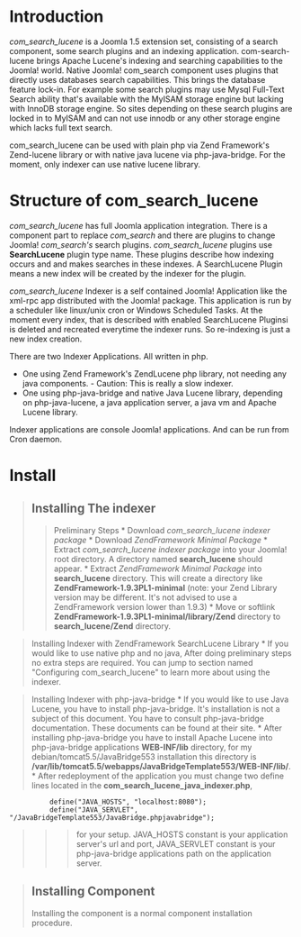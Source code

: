 # Introduction #

_com\_search\_lucene_ is a Joomla 1.5 extension set, consisting of a search component, some search plugins and an indexing application. com-search-lucene brings Apache Lucene's indexing and searching capabilities to the Joomla! world. Native Joomla! com\_search component uses plugins that directly uses databases search capabilities. This brings the database feature lock-in. For example some search plugins may use Mysql Full-Text Search ability that's available with the MyISAM storage engine but lacking with InnoDB storage engine. So sites depending on these search plugins are locked in to MyISAM and can not use innodb or any other storage engine which lacks full text search.

com\_search\_lucene can be used with plain php via Zend Framework's Zend-lucene library or with native java lucene via php-java-bridge. For the moment, only indexer can use native lucene library.


# Structure of com\_search\_lucene #

_com\_search\_lucene_ has full Joomla application integration. There is a component part to replace _com\_search_ and there are plugins to change Joomla! _com\_search's_ search plugins.
_com\_search\_lucene_ plugins use **SearchLucene** plugin type name. These plugins describe how indexing occurs and and makes searches in these indexes. A SearchLucene Plugin means a new index will be created by the indexer for the plugin.

_com\_search\_lucene_ Indexer is a self contained Joomla! Application like the xml-rpc app distributed with the Joomla! package. This application is run by a scheduler like linux/unix cron or Windows Scheduled Tasks. At the moment every index, that is described with enabled SearchLucene Pluginsi is deleted and recreated everytime the indexer runs. So re-indexing is just a new index creation.

There are two Indexer Applications. All written in php.
  * One using Zend Framework's ZendLucene php library, not needing any java components. - Caution: This is really a slow indexer.
  * One using php-java-bridge and native Java Lucene library, depending on php-java-lucene, a java application server, a java vm and Apache Lucene library.

Indexer applications are console Joomla! applications. And can be run from Cron daemon.

# Install #

> ## Installing The indexer ##
> > Preliminary Steps
      * Download _com\_search\_lucene indexer package_
      * Download _ZendFramework Minimal Package_
      * Extract _com\_search\_lucene indexer package_ into your Joomla! root directory. A directory named **search\_lucene** should appear.
      * Extract _ZendFramework Minimal Package_ into **search\_lucene** directory. This will create a directory like **ZendFramework-1.9.3PL1-minimal** (note: your Zend Library version may be different. It's not advised to use a ZendFramework version lower than 1.9.3)
      * Move or softlink **ZendFramework-1.9.3PL1-minimal/library/Zend** directory to **search\_lucene/Zend** directory.


> Installing Indexer with ZendFramework SearchLucene Library
    * If you would like to use native php and no java, After doing preliminary steps no extra steps are required. You can jump to section named "Configuring com\_search\_lucene" to learn more about using the indexer.

> Installing Indexer with php-java-bridge
    * If you would like to use Java Lucene, you have to install php-java-bridge. It's installation is not a subject of this document. You have to consult php-java-bridge documentation. These documents can be found at their site.
    * After installing php-java-bridge you have to install Apache Lucene into php-java-bridge applications **WEB-INF/lib** directory, for my debian/tomcat5.5/JavaBridge553 installation this directory is **/var/lib/tomcat5.5/webapps/JavaBridgeTemplate553/WEB-INF/lib/**.
    * After redeployment of the application you must change two define lines located in the **com\_search\_lucene\_java\_indexer.php**,
```
          define("JAVA_HOSTS", "localhost:8080");
          define("JAVA_SERVLET", "/JavaBridgeTemplate553/JavaBridge.phpjavabridge");
```
> > > for your setup. JAVA\_HOSTS constant is your application server's url and port, JAVA\_SERVLET constant is your php-java-bridge applications path on the application server.



> ## Installing Component ##
> Installing the component is a normal component installation procedure.